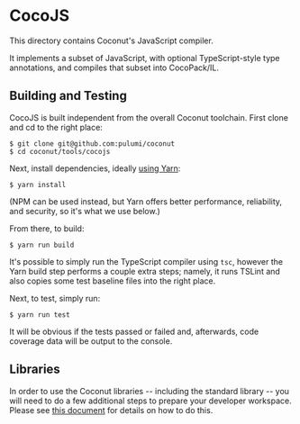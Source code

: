 # CocoJS

This directory contains Coconut's JavaScript compiler.

It implements a subset of JavaScript, with optional TypeScript-style type annotations, and compiles that subset into
CocoPack/IL.

## Building and Testing

CocoJS is built independent from the overall Coconut toolchain.  First clone and cd to the right place:

    $ git clone git@github.com:pulumi/coconut
    $ cd coconut/tools/cocojs

Next, install dependencies, ideally [using Yarn](https://yarnpkg.com/en/docs/install):

    $ yarn install

(NPM can be used instead, but Yarn offers better performance, reliability, and security, so it's what we use below.)

From there, to build:

    $ yarn run build

It's possible to simply run the TypeScript compiler using `tsc`, however the Yarn build step performs a couple extra
steps; namely, it runs TSLint and also copies some test baseline files into the right place.

Next, to test, simply run:

    $ yarn run test

It will be obvious if the tests passed or failed and, afterwards, code coverage data will be output to the console.

## Libraries

In order to use the Coconut libraries -- including the standard library -- you will need to do a few additional steps
to prepare your developer workspace.  Please see [this document](/lib/README.md) for details on how to do this.

